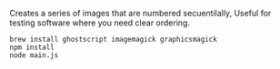 Creates a series of images that are numbered secuentilally, Useful for testing software where you need clear ordering.


```
brew install ghostscript imagemagick graphicsmagick
npm install
node main.js
```